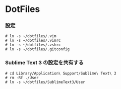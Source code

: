 DotFiles
========

### 設定
```shell
# ln -s ~/dotfiles/.vim
# ln -s ~/dotfiles/.vimrc
# ln -s ~/dotfiles/.zshrc
# ln -s ~/dotfiles/.gitconfig
```

### Sublime Text 3 の設定を共有する
```shell
# cd Library/Application\ Support/Sublime\ Text\ 3
# rm -Rf ./User
# ln -s ~/dotfiles/SublimeText3/User
```



